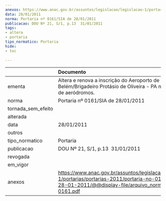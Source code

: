 ```yaml
---
anexos: https://www.anac.gov.br/assuntos/legislacao/legislacao-1/portarias/portarias-2011/portaria-no-0161-sia-de-28-01-2011/@@display-file/arquivo_norma/PA2011-0161.pdf
data: 28/01/2011
norma: Portaria nº 0161/SIA de 28/01/2011
publicacao: DOU Nº 21, S/1, p.13  31/01/2011
tags:
- altera
- portaria
tipo_normatico: Portaria
hide: 
- toc 
 
---
```


|                    | Documento                                                                                                                                                         |
|:-------------------|:------------------------------------------------------------------------------------------------------------------------------------------------------------------|
| ementa             | Altera e renova a inscrição do Aeroporto de Belém/Brigadeiro Protásio de Oliveira - PA no cadastro de aeródromos.                                                 |
| norma              | Portaria nº 0161/SIA de 28/01/2011                                                                                                                                |
| tornada_sem_efeito |                                                                                                                                                                   |
| alterada           |                                                                                                                                                                   |
| data               | 28/01/2011                                                                                                                                                        |
| outros             |                                                                                                                                                                   |
| tipo_normatico     | Portaria                                                                                                                                                          |
| publicacao         | DOU Nº 21, S/1, p.13  31/01/2011                                                                                                                                  |
| revogada           |                                                                                                                                                                   |
| em_vigor           |                                                                                                                                                                   |
| anexos             | https://www.anac.gov.br/assuntos/legislacao/legislacao-1/portarias/portarias-2011/portaria-no-0161-sia-de-28-01-2011/@@display-file/arquivo_norma/PA2011-0161.pdf |